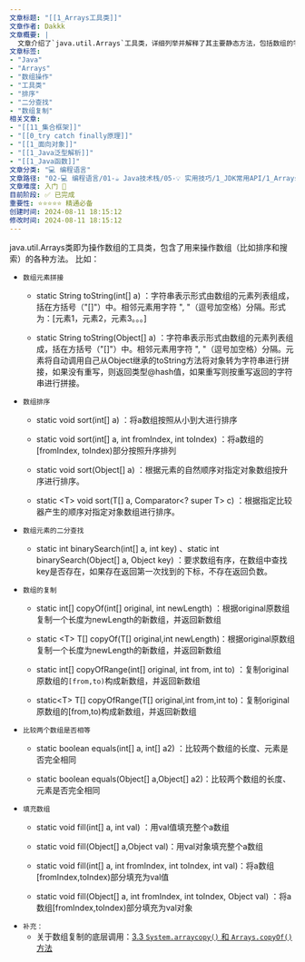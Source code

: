 ```yaml
---
文章标题: "[[1_Arrays工具类]]" 
文章作者: Dakkk
文章概要: |
  文章介绍了`java.util.Arrays`工具类，详细列举并解释了其主要静态方法，包括数组的字符串化、排序、二分查找、复制、比较和填充功能，是Java数组操作的重要基础。
文章标签:
- "Java"
- "Arrays"
- "数组操作"
- "工具类"
- "排序"
- "二分查找"
- "数组复制"
相关文章:
- "[[11_集合框架]]"
- "[[0_try catch finally原理]]"
- "[[1_面向对象]]"
- "[[1_Java泛型解析]]"
- "[[1_Java函数]]"
文章分类: "💻 编程语言"
文章路径: "02-💻 编程语言/01-☕ Java技术栈/05-💡 实用技巧/1_JDK常用API/1_Arrays工具类.md"
文章难度: 入门 🌱
目前阶段: ✅ 已完成
重要性: ⭐⭐⭐⭐⭐ 精通必备
创建时间: 2024-08-11 18:15:12
修改时间: 2024-08-11 18:15:12
---
```


java.util.Arrays类即为操作数组的工具类，包含了用来操作数组（比如排序和搜索）的各种方法。 比如：

* `数组元素拼接`
  * static String toString(int\[] a) ：字符串表示形式由数组的元素列表组成，括在方括号（"\[]"）中。相邻元素用字符 ", "（逗号加空格）分隔。形式为：\[元素1，元素2，元素3。。。]

  * static String toString(Object\[] a) ：字符串表示形式由数组的元素列表组成，括在方括号（"\[]"）中。相邻元素用字符 ", "（逗号加空格）分隔。元素将自动调用自己从Object继承的toString方法将对象转为字符串进行拼接，如果没有重写，则返回类型@hash值，如果重写则按重写返回的字符串进行拼接。

* `数组排序`
  * static void sort(int\[] a) ：将a数组按照从小到大进行排序

  * static void sort(int\[] a, int fromIndex, int toIndex) ：将a数组的\[fromIndex, toIndex)部分按照升序排列

  * static void sort(Object\[] a) ：根据元素的自然顺序对指定对象数组按升序进行排序。

  * static \<T> void sort(T\[] a, Comparator\<? super T> c) ：根据指定比较器产生的顺序对指定对象数组进行排序。

* `数组元素的二分查找`
  * static int binarySearch(int\[] a, int key)  、static int binarySearch(Object\[] a, Object key) ：要求数组有序，在数组中查找key是否存在，如果存在返回第一次找到的下标，不存在返回负数。

* `数组的复制`
  * static int\[] copyOf(int\[] original, int newLength)  ：根据original原数组复制一个长度为newLength的新数组，并返回新数组

  * static \<T> T\[] copyOf(T\[] original,int newLength)：根据original原数组复制一个长度为newLength的新数组，并返回新数组

  * static int\[] copyOfRange(int\[] original, int from, int to) ：复制original原数组的`[from,to)`构成新数组，并返回新数组

  * static\<T> T\[] copyOfRange(T\[] original,int from,int to)：复制original原数组的\[from,to)构成新数组，并返回新数组

* `比较两个数组是否相等`
  * static boolean equals(int\[] a, int\[] a2) ：比较两个数组的长度、元素是否完全相同

  * static boolean equals(Object\[] a,Object\[] a2)：比较两个数组的长度、元素是否完全相同

* `填充数组`
  * static void fill(int\[] a, int val) ：用val值填充整个a数组

  * static void fill(Object\[] a,Object val)：用val对象填充整个a数组

  * static void fill(int\[] a, int fromIndex, int toIndex, int val)：将a数组\[fromIndex,toIndex)部分填充为val值

  * static void fill(Object\[] a, int fromIndex, int toIndex, Object val) ：将a数组\[fromIndex,toIndex)部分填充为val对象

- `补充：`
	- 关于数组复制的底层调用：[3.3 `System.arraycopy()` 和 `Arrays.copyOf()`方法](../../../../11-🎉%20面试/1_JavaGuide/1_Java面试题/2_集合源码分析‼️‼️/1_ArrayList源码分析.md#3.3%20`System.arraycopy()`%20和%20`Arrays.copyOf()`方法)